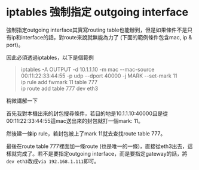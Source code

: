 # iptables 強制指定 outgoing interface

強制指定outgoing interface其實寫routing table也能辦到，但是如果條件不是只有ip和interface的話，對route來說就無能為力了 (下面的範例條件包含mac, ip & port)。
 
因此必須透過iptables，以下是個範例
 
> iptables -A OUTPUT -d 10.1.1.10 -m mac --mac-source 00:11:22:33:44:55 -p udp --dport 40000 -j MARK --set-mark 11    
> ip rule add fwmark 11 table 777    
> ip route add table 777 dev eth3    
 
稍微講解一下
 
首先我對本機出來的封包搜尋條件，若目的地是10.1.1.10:40000且是從00:11:22:33:44:55這mac送出來的封包就打一個mark: 11。
 
然後建一條ip rule，若封包被上了mark 11就去查找route table 777。
 
最後在route table 777裡面加一條route (也是唯一的一條)，直接從eth3出去，這樣就完成了。若不是要指定outgoing interface，而是要指定gateway的話，將`dev eth3`改成`via 192.168.1.111`即可。